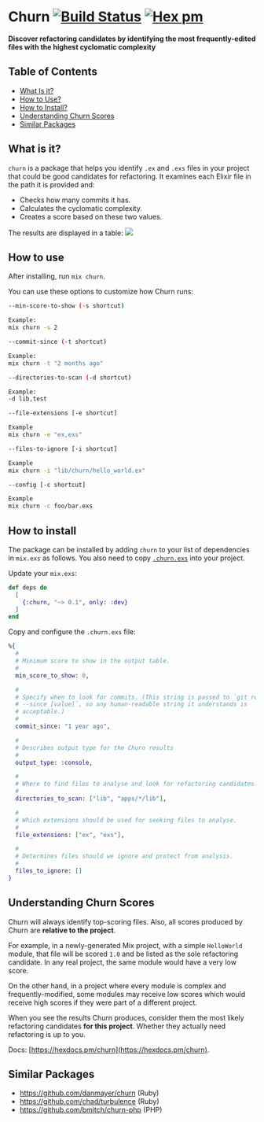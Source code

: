 # Churn [![Build Status](https://github.com/patrykwozinski/churn/workflows/CI/badge.svg)](https://github.com/patrykwozinski/churn/actions) [![Hex pm](https://img.shields.io/hexpm/v/churn.svg?style=flat)](https://hex.pm/packages/churn)

**Discover refactoring candidates by identifying the most frequently-edited files with the highest cyclomatic complexity**

## Table of Contents
* [What Is it?](#what-is-it)
* [How to Use?](#how-to-use)
* [How to Install?](#how-to-install)
* [Understanding Churn Scores](#understanding-churn-scores)
* [Similar Packages](#similar-packages)

## What is it?
`churn` is a package that helps you identify `.ex` and `.exs` files in your project that could be good candidates for refactoring. It examines each Elixir file in the path it is provided and:
* Checks how many commits it has.
* Calculates the cyclomatic complexity.
* Creates a score based on these two values.

The results are displayed in a table:
![](asset/img/example.png)

## How to use

After installing, run `mix churn`.

You can use these options to customize how Churn runs:

```sh
--min-score-to-show (-s shortcut)

Example:
mix churn -s 2
```

```sh
--commit-since (-t shortcut)

Example:
mix churn -t "2 months ago"
```

```sh
--directories-to-scan (-d shortcut)

Example:
-d lib,test
```

```sh
--file-extensions [-e shortcut]

Example
mix churn -e "ex,exs"
```

```sh
--files-to-ignore [-i shortcut]

Example
mix churn -i "lib/churn/hello_world.ex"
```

```sh
--config [-c shortcut]

Example
mix churn -c foo/bar.exs
```

## How to install

The package can be installed by adding `churn` to your list of dependencies in `mix.exs` as follows.
You also need to copy [`.churn.exs`](.churn.exs) into your project.

Update your `mix.exs`:
```elixir
def deps do
  [
    {:churn, "~> 0.1", only: :dev}
  ]
end
```

Copy and configure the `.churn.exs` file:
```elixir 
%{
  #
  # Minimum score to show in the output table.
  #
  min_score_to_show: 0,

  #
  # Specify when to look for commits. (This string is passed to `git rev-list
  # --since [value]`, so any human-readable string it understands is
  # acceptable.)
  #
  commit_since: "1 year ago",

  #
  # Describes output type for the Churn results
  #
  output_type: :console,

  #
  # Where to find files to analyse and look for refactoring candidates.
  #
  directories_to_scan: ["lib", "apps/*/lib"],

  #
  # Which extensions should be used for seeking files to analyse.
  #
  file_extensions: ["ex", "exs"],

  #
  # Determines files should we ignore and protect from analysis.
  #
  files_to_ignore: []
}
```

## Understanding Churn Scores

Churn will always identify top-scoring files.
Also, all scores produced by Churn are **relative to the project**.

For example, in a newly-generated Mix project, with a simple `HelloWorld` module, that file will be scored `1.0` and be listed as the sole refactoring candidate.
In any real project, the same module would have a very low score.

On the other hand, in a project where every module is complex and frequently-modified, some modules may receive low scores which would receive high scores if they were part of a different project.

When you see the results Churn produces, consider them the most likely refactoring candidates **for this project**.
Whether they actually need refactoring is up to you.

Docs: [https://hexdocs.pm/churn](https://hexdocs.pm/churn).

## Similar Packages
* https://github.com/danmayer/churn (Ruby)
* https://github.com/chad/turbulence (Ruby)
* https://github.com/bmitch/churn-php (PHP)
